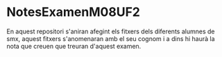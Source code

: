# NotesExamenM08UF2
En aquest repositori s'aniran afegint els fitxers dels diferents alumnes de smx, aquest fitxers s'anomenaran amb el seu cognom i a dins hi haurà la nota que creuen que treuran d'aquest examen.



